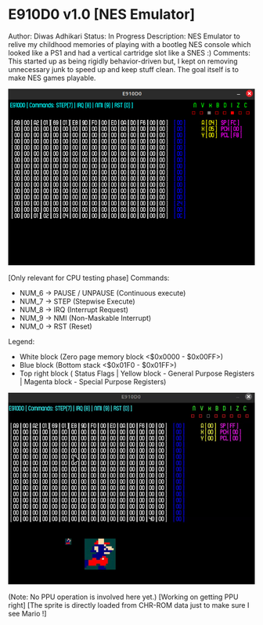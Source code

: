 # E910D0 v1.0 [NES Emulator]
Author: Diwas Adhikari
Status: In Progress
Description: NES Emulator to relive my childhood memories of playing with a bootleg NES console 
             which looked like a PS1 and had a vertical cartridge slot like a SNES :)
Comments: This started up as being rigidly behavior-driven but, I kept on removing unnecessary
          junk to speed up and keep stuff clean. The goal itself is to make NES games playable.

![E910D0](rsrc/snip.png)

[Only relevant for CPU testing phase]
Commands:
- NUM_6 -> PAUSE / UNPAUSE (Continuous execute)
- NUM_7 -> STEP (Stepwise Execute)
- NUM_8 -> IRQ (Interrupt Request)
- NUM_9 -> NMI (Non-Maskable Interrupt)
- NUM_0 -> RST (Reset)

Legend:
- White block (Zero page memory block <$0x0000 - $0x00FF>)
- Blue block (Bottom stack <$0x01F0 - $0x01FF>)
- Top right block 
( Status Flags | Yellow block - General Purpose Registers | Magenta block - Special Purpose Registers)

![Sprite Loaded From Cartridge](rsrc/snip2.gif)

(Note: No PPU operation is involved here yet.) [Working on getting PPU right]
[The sprite is directly loaded from CHR-ROM data just to make sure I see Mario !] 


